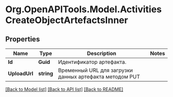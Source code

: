 # Org.OpenAPITools.Model.ActivitiesCreateObjectArtefactsInner

## Properties

Name | Type | Description | Notes
------------ | ------------- | ------------- | -------------
**Id** | **Guid** | Идентификатор артефакта. | 
**UploadUrl** | **string** | Временный URL для загрузки данных артефакта методом PUT | 

[[Back to Model list]](../README.md#documentation-for-models) [[Back to API list]](../README.md#documentation-for-api-endpoints) [[Back to README]](../README.md)

